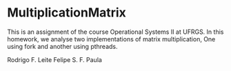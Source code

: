 MultiplicationMatrix
====================

This is an assignment of the course Operational Systems II at UFRGS.
In this homework, we analyse two implementations of matrix multiplication,
One using fork and another using pthreads.

Rodrigo F. Leite
Felipe S. F. Paula

